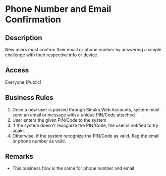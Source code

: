 # Phone Number and Email Confirmation

## Description 
New users must confirm their email or phone number by answering a simple challenge with their respective info or device.

## Access
Everyone (Public)

## Business Rules
1. Once a new user is passed through Sinuka.Web.Accounts, system must send an email or message with a unique PIN/Code attached
2. User enters the given PIN/Code to the system
3. If the system doesn't recognize the PIN/Code, the user is notified to try again.
4. Otherwise, if the system recognize the PIN/Code as valid, flag the email or phone number as valid.

## Remarks
- This business flow is the same for phone number and email
